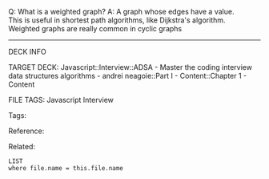 Q: What is a weighted graph?
A: A graph whose edges have a value.  
This is useful in shortest path algorithms, like Dijkstra's algorithm.  
Weighted graphs are really common in cyclic graphs
<!--ID: 1689972344509-->



---

DECK INFO

TARGET DECK: Javascript::Interview::ADSA - Master the coding interview data structures algorithms - andrei neagoie::Part I - Content::Chapter 1 - Content

FILE TAGS: Javascript Interview

Tags:

Reference:

Related:

```dataview
LIST
where file.name = this.file.name
```
